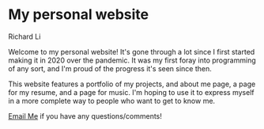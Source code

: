 # My personal website
Richard Li

Welcome to my personal website! It's gone through a lot since I first started
making it in 2020 over the pandemic. It was my first foray into programming of
any sort, and I'm proud of the progress it's seen since then. 

This website features a portfolio of my projects, and about me page, a page for
my resume, and a page for music. I'm hoping to use it to express myself in a
more complete way to people who want to get to know me.

[Email Me](mailto:rli@olin.edu) if you have any questions/comments!